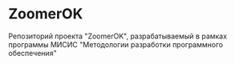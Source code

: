 # ZoomerOK
Репозиторий проекта "ZoomerOK", разрабатываемый в рамках программы МИСИС "Методологии разработки программного обеспечения"
